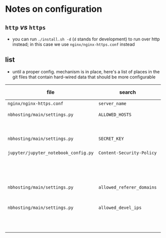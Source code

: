 # Notes on configuration

## `http` *vs* `https`

* you can run `./install.sh -d` (`d` stands for development) to run over http instead; in this case we use `nginx/nginx-https.conf` instead

## list

* until a proper config. mechanism is in place, here's a list of places in the git files that contain hard-wired data that should be more configurable

| file                         | search              | config for | comment             |
|------------------------------|---------------------|------------| ---------|
| `nginx/nginx-https.conf`     |  `server_name`      |  nginx  | your hostname        |
| `nbhosting/main/settings.py` | `ALLOWED_HOSTS`     |  django | define your hostname(s)  |
|                              |                     |         | otherwise `Bad Request (400)`  |
| `nbhosting/main/settings.py` | `SECRET_KEY`        |  django | use your own       |
| `jupyter/jupyter_notebook_config.py` | `Content-Security-Policy` | web browser | trusted domain (typically `fun-mooc.fr`) |
|                              |                     |         | this for now is hard-wired  |
| `nbhosting/main/settings.py` |  `allowed_referer_domains`  | nbhosting | domain names that can redirect to here |
| `nbhosting/main/settings.py` |  `allowed_devel_ips`  | nbhosting | IP's that you authorize to issue |
|                              |                     |         | /ipythonExercice/ URLS directly |


